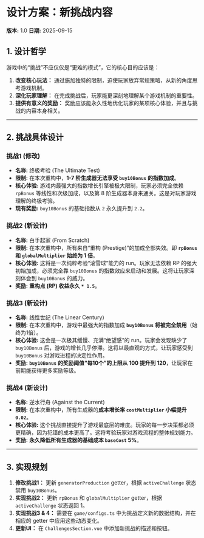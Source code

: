 # 设计方案：新挑战内容

**版本:** 1.0
**日期:** 2025-09-15

## 1. 设计哲学

游戏中的“挑战”不应仅仅是“更难的模式”，它的核心目的应该是：

1.  **改变核心玩法：** 通过施加独特的限制，迫使玩家放弃常规策略，从新的角度思考游戏机制。
2.  **深化玩家理解：** 在完成挑战后，玩家能更深刻地理解某个游戏机制的重要性。
3.  **提供有意义的奖励：** 奖励应该能永久性地优化玩家的某项核心体验，并且与挑战的内容本身相关。

---

## 2. 挑战具体设计

### 挑战1 (修改)

- **名称:** 终极考验 (The Ultimate Test)
- **限制:** 在本次重构中，**1-7 阶生成器无法享受 `buy10Bonus` 的指数加成**。
- **核心体验:** 游戏内最强大的指数增长引擎被极大限制，玩家必须完全依赖 `rpBonus` 等线性和次级加成，以及第 8 阶生成器本身来通关。这是对玩家游戏理解的终极考验。
- **现有奖励:** `buy10Bonus` 的基础指数从 `2` 永久提升到 `2.2`。

### 挑战2 (新设计)

- **名称:** 白手起家 (From Scratch)
- **限制:** 在本次重构中，所有来自“重构 (Prestige)”的加成全部失效。即 **`rpBonus` 和 `globalMultiplier` 始终为 1 倍**。
- **核心体验:** 这将是一次纯粹考验“滚雪球”能力的 run。玩家无法依赖 RP 的强大初始加成，必须完全靠 `buy10Bonus` 的指数效应来启动和发展。这将让玩家深刻体会到 `buy10Bonus` 的威力。
- **奖励:** **重构点 (RP) 收益永久 `* 1.5`**。

### 挑战3 (新设计)

- **名称:** 线性世纪 (The Linear Century)
- **限制:** 在本次重构中，游戏中最强大的指数加成 **`buy10Bonus` 将被完全禁用**（始终为1倍）。
- **核心体验:** 这会是一次极其缓慢、充满“绝望感”的 run。玩家会发现缺少了 `buy10Bonus` 后，游戏的增长几乎停滞。这将以最直观的方式，让玩家感受到 `buy10Bonus` 对游戏进程的决定性作用。
- **奖励:** **`buy10Bonus` 的奖励阈值“每10个”的上限从 100 提升到 120**，让玩家在前期能获得更多奖励等级。

### 挑战4 (新设计)

- **名称:** 逆水行舟 (Against the Current)
- **限制:** 在本次重构中，所有生成器的**成本增长率 `costMultiplier` 小幅提升 `0.02`**。
- **核心体验:** 这个挑战直接提升了游戏最底层的难度。玩家的每一步决策都必须更精确，因为犯错的成本更高了。这将考验玩家对游戏流程的整体规划能力。
- **奖励:** **永久降低所有生成器的基础成本 `baseCost` 5%**。

---

## 3. 实现规划

1.  **修改挑战1：** 更新 `generatorProduction` getter，根据 `activeChallenge` 状态禁用 `buy10Bonus`。
2.  **实现挑战2：** 更新 `rpBonus` 和 `globalMultiplier` getter，根据 `activeChallenge` 状态返回 1。
3.  **实现挑战3 & 4：** 需要在 `game/configs.ts` 中为挑战定义新的数据结构，并在相应的 getter 中应用这些动态变化。
4.  **更新UI：** 在 `ChallengesSection.vue` 中添加新挑战的描述和按钮。
